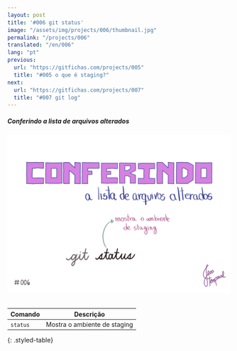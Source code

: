 ```yaml
---
layout: post
title: '#006 git status'
image: "/assets/img/projects/006/thumbnail.jpg"
permalink: "/projects/006"
translated: "/en/006"
lang: "pt"
previous:
  url: "https://gitfichas.com/projects/005"
  title: "#005 o que é staging?"
next:
  url: "https://gitfichas.com/projects/007"
  title: "#007 git log"
---
```

##### Conferindo a lista de arquivos alterados

<img alt="Para conferir a lista de arquivos alterados use o comando git status" src="/assets/img/projects/006/full.jpg"><br><br>

| Comando | Descrição |
|---------|-------------|
| `status` | Mostra o ambiente de staging |
{: .styled-table}
